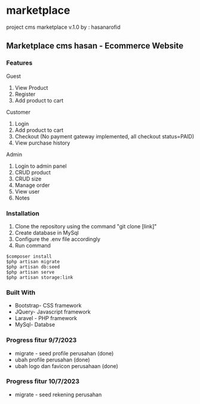 # marketplace
project cms marketplace v.1.0
by : hasanarofid

## Marketplace cms hasan - Ecommerce Website

### Features

Guest
1. View Product
2. Register
3. Add product to cart

Customer
1. Login
2. Add product to cart
3. Checkout (No payment gateway implemented, all checkout status=PAID)
4. View purchase history

Admin 
1. Login to admin panel
2. CRUD product
3. CRUD size
4. Manage order
5. View user
6. Notes

### Installation
1. Clone the repository using the command "git clone [link]"
2. Create database in MySql
3. Configure the .env file accordingly
4. Run command 
```
$composer install
$php artisan migrate
$php artisan db:seed
$php artisan serve
$php artisan storage:link
```

### Built With
* Bootstrap- CSS framework
* JQuery- Javascript framework
* Laravel - PHP framework
* MySql- Databse

### Progress fitur 9/7/2023
* migrate - seed profile perusahan (done)
* ubah profile perusahan (done)
* ubah logo dan favicon perusahaan (done)

### Progress fitur 10/7/2023
* migrate - seed rekening perusahan